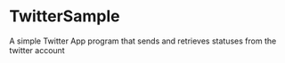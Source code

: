 TwitterSample
=============

A simple Twitter App program that sends and retrieves statuses from the twitter account
